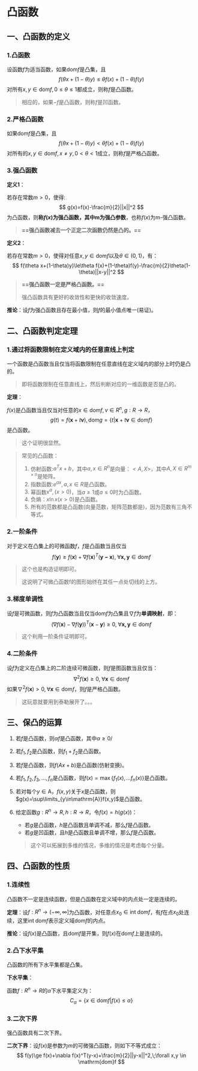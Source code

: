 # 凸函数

## 一、凸函数的定义

### 1.凸函数

设函数$f$为适当函数，如果$\mathrm{dom}f$是凸集，且
$$
f(\theta x+(1-\theta)y)\le \theta f(x)+(1-\theta)f(y)
$$
对所有$x,y\in \mathrm{dom}f,0\le \theta\le 1$都成立，则称$f$是凸函数。

> 相应的，如果$-f$是凸函数，则称$f$是凹函数。



### 2.严格凸函数

如果$\mathrm{dom}f$是凸集，且
$$
f(\theta x+(1-\theta)y)<\theta f(x)+(1-\theta)f(y)
$$
对所有的$x,y\in \mathrm{dom}f,x\neq y,0<\theta<1$成立，则称$f$是严格凸函数。



### 3.强凸函数

**定义1**：

若存在常数$m>0$，使得:
$$
g(x)=f(x)-\frac{m}{2}||x||^2
$$
为凸函数，则**称$f(x)$为强凸函数，其中m为强凸参数**，也称$f(x)$为m-强凸函数。

> **==强凸函数减去一个正定二次函数仍然是凸的。==**



**定义2**：

若存在常数$m>0$，使得对任意$x,y\in \mathrm{dom}f$以及$\theta\in (0,1)$，有：
$$
f(\theta x+(1-\theta)y)\le\theta f(x)+(1-\theta)f(y)-\frac{m}{2}\theta(1-\theta)||x-y||^2
$$

> **==强凸函数一定是严格凸函数。==**
>
> 强凸函数具有更好的收敛性和更快的收敛速度。



**推论**：设$f$为强凸函数且存在最小值，则$f$的最小值点唯一(易证)。



## 二、凸函数判定定理

### 1.通过将函数限制在定义域内的任意直线上判定

一个函数是凸函数当且仅当将函数限制在任意直线在定义域内的部分上时仍是凸的。

> 即将函数限制在任意直线上，然后判断对应的一维函数是否是凸的。

**定理**：

$f(x)$是凸函数当且仅当对任意的$x\in \mathrm{dom}f,v\in R^n,g:R\rightarrow R$，
$$
g(t)=f(\boldsymbol{x}+t\boldsymbol{v}),\mathrm{dom}g=\{t|\boldsymbol{x}+t\boldsymbol{v}\in \mathrm{dom}f\}
$$
是凸函数。

> 这个证明很显然。

> 常见的凸函数：
>
> 1. 仿射函数:$a^Tx+b$，其中$a,x\in R^n$是向量：$<A,X>$，其中$A,X\in R^{m\times n}$是矩阵。
> 2. 指数函数:$e^{ax},a,x\in R$是凸函数。
> 3. 幂函数$x^a,(x>0)$，当$a\ge 1$或$a\le 0$时为凸函数。
> 4. 负熵：$x\ln x(x>0)$是凸函数。
> 5. 所有的范数都是凸函数(向量范数，矩阵范数都是)，因为范数有三角不等式。



### 2.一阶条件

对于定义在凸集上的可微函数$f$，$f$是凸函数当且仅当
$$
f(\boldsymbol{y})\ge f(\boldsymbol{x})+\nabla f(\boldsymbol{x})^T(\boldsymbol{y-x}),
\;\forall \boldsymbol{x,y}\in \mathrm{dom}f
$$

> 这个也是构造证明即可。
>
> 这说明了可微凸函数f的图形始终在其任一点处切线的上方。



### 3.梯度单调性

设$f$是可微函数，则$f$为凸函数当且仅当$\mathrm{dom}f$为凸集且$\nabla f$为**单调映射**，即：
$$
(\nabla f(\boldsymbol{x})-\nabla f(\boldsymbol{y}))^T(\boldsymbol{x}-\boldsymbol{y})\ge0,\; \forall \boldsymbol{x,y}\in \mathrm{dom}f
$$

> 这个利用一阶条件证明即可。



### 4.二阶条件

设$f$为定义在凸集上的二阶连续可微函数，则$f$是图函数当且仅当：
$$
\nabla^2f(\boldsymbol{x})\ge0,\;\forall \boldsymbol{x} \in \mathrm{dom}f
$$
如果$\nabla^2f(\boldsymbol{x})>0,\forall \boldsymbol{x}\in \mathrm{dom}f$，则$f$是严格凸函数。

> 这玩意就要用到泰勒展开了。。。



## 三、保凸的运算

1. 若$f$是凸函数，则$\alpha f$是凸函数，其中$\alpha\ge0$/

2. 若$f_1,f_2$是凸函数，则$f_1+f_2$是凸函数。

3. 若$f$是凸函数，则$f(Ax+b)$是凸函数(仿射变换)。

4. 若$f_1,f_2,f_3,...,f_n$是凸函数，则$f(x)=\max\{f_1(x),...f_n(x)\}$是凸函数。

5. 若对每个$y\in \mathrm{A}$，$f(x,y)$关于$x$是凸函数，则$g(x)=\sup\limits_{y\in\mathrm{A}}f(x,y)$是凸函数。

6. 给定函数$g:R^n\rightarrow R,h:R\rightarrow R$，令$f(x)=h(g(x))$：

   + 若$g$是凸函数，$h$是凸函数且单调不减，那么$f$是凸函数。
   + 若$g$是凹函数，且$h$是凸函数且单调不增，那么$f$是凸函数。

   > 这个可以拓展到多维的情况，多维的情况是考虑每个分量。



## 四、凸函数的性质

### 1.连续性

凸函数不一定是连续函数，但是凸函数在定义域中的内点处一定是连续的。

**定理**：设$f:R^n\rightarrow (-\infty,\infty]$为凸函数，对任意点$x_0\in \mathrm{int\;dom}f$，有$f$在点$x_0$处连续，这里$\mathrm{int\;dom}f$表示定义域$\mathrm{dom}f$的内点。

**推论**：设$f(x)$是凸函数，且$\mathrm{dom}f$是开集，则$f(x)$在$\mathrm{dom}f$上是连续的。

### 2.凸下水平集

凸函数的所有下水平集都是凸集。

**下水平集**：

函数$f:R^n\rightarrow R$的$\alpha$下水平集定义为：
$$
C_{\alpha}=\{x\in \mathrm{dom}f|f(x)\le \alpha\}
$$


### 3.二次下界

强凸函数具有二次下界。

**二次下界**：设$f(x)$是参数为$m$的可微强凸函数，则如下不等式成立：
$$
f(y)\ge f(x)+\nabla f(x)^T(y-x)+\frac{m}{2}||y-x||^2,\;\forall x,y \in \mathrm{dom}f
$$


